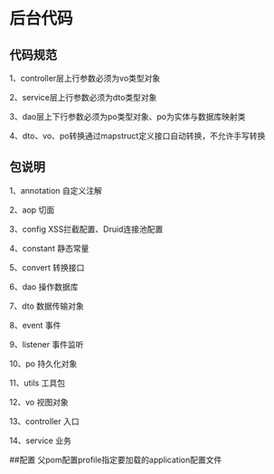 # 后台代码
## 代码规范
 1、controller层上行参数必须为vo类型对象
 
 2、service层上行参数必须为dto类型对象
 
 3、dao层上下行参数必须为po类型对象、po为实体与数据库映射类
 
 4、dto、vo、po转换通过mapstruct定义接口自动转换，不允许手写转换
 

 ## 包说明
 
 1、annotation 自定义注解
 
 2、aop 切面
 
 3、config XSS拦截配置、Druid连接池配置
 
 4、constant 静态常量
 
 5、convert 转换接口
 
 6、dao 操作数据库
 
 7、dto 数据传输对象
 
 8、event 事件
 
 9、listener 事件监听
 
 10、po 持久化对象
 
 11、utils 工具包
 
 12、vo 视图对象
 
 13、controller 入口
 
 14、service 业务
 
 ##配置
 父pom配置profile指定要加载的application配置文件